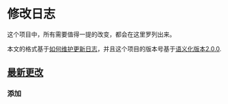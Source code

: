 # 修改日志

这个项目中，所有需要值得一提的改变，都会在这里罗列出来。

本文的格式基于[如何维护更新日志](https://keepachangelog.com/zh-CN/1.0.0/)，并且这个项目的版本号基于[语义化版本2.0.0](https://semver.org/lang/zh-CN/).

## [最新更改]

### 添加

[最新更改]: https://github.com/jujili/exchange/compare/v0.0.0...HEAD
<!-- [0.1.0]: https://github.com/jujili/exchange/compare/v0.0.0...v0.1.0 -->

<!-- ### 添加 -->
<!-- ### 变更 -->
<!-- ### 待删除 -->
<!-- ### 已删除 -->
<!-- ### 修复 -->
<!-- ### 安全改进 -->
<!--  -->
<!-- ### Added 新添加的功能。 -->
<!-- ### Changed 对现有功能的变更。 -->
<!-- ### Deprecated 已经不建议使用，准备很快移除的功能。 -->
<!-- ### Removed 已经移除的功能。 -->
<!-- ### Fixed 对bug的修复 -->
<!-- ### Security 对安全的改进 -->
